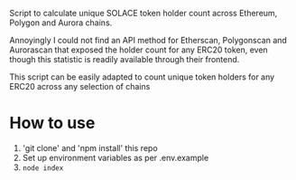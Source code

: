 Script to calculate unique SOLACE token holder count across Ethereum, Polygon and Aurora chains.

Annoyingly I could not find an API method for Etherscan, Polygonscan and Aurorascan that exposed the holder count for any ERC20 token, even though this statistic is readily available through their frontend.

This script can be easily adapted to count unique token holders for any ERC20 across any selection of chains

# How to use

1. 'git clone' and 'npm install' this repo
2. Set up environment variables as per .env.example
3. `node index`